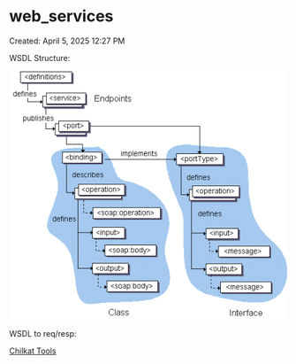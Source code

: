# web_services

Created: April 5, 2025 12:27 PM

WSDL Structure:

![image.png](web_services%201cc021737a898085bf5cc2c69c15979d/image.png)

WSDL to req/resp:

[Chilkat Tools](https://tools.chilkat.io/soap_wsdl_generate_code)